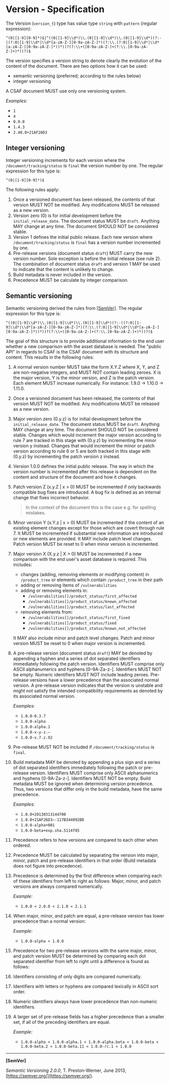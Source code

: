 # Version - Specification

The Version (`version_t`) type has value type `string` with `pattern` (regular expression):

```regexp
^(0|[1-9][0-9]*)$|^((0|[1-9]\\d*)\\.(0|[1-9]\\d*)\\.(0|[1-9]\\d*)(?:-((?:0|[1-9]\\d*|\\d*[a-zA-Z-][0-9a-zA-Z-]*)(?:\\.(?:0|[1-9]\\d*|\\d*[a-zA-Z-][0-9a-zA-Z-]*))*))?(?:\\+([0-9a-zA-Z-]+(?:\\.[0-9a-zA-Z-]+)*))?)$
```

The version specifies a version string to denote clearly the evolution of the content of the document.
There are two options how it can be used:

* semantic versioning (preferred; according to the rules below)
* integer versioning

A CSAF document MUST use only one versioning system.

*Examples:*

* `1`
* `4`
* `0.9.0`
* `1.4.3`
* `2.40.0+21AF26D3`

## Integer versioning

Integer versioning increments for each version where the `/document/tracking/status` is `final` the version number by one.
The regular expression for this type is:

```regexp
^(0|[1-9][0-9]*)$
```

The following rules apply:

1. Once a versioned document has been released, the contents of that version MUST NOT be modified.
   Any modifications MUST be released as a new version.
2. Version zero (0) is for initial development before the `initial_release_date`.
   The document status MUST be `draft`.
   Anything MAY change at any time.
   The document SHOULD NOT be considered stable.
3. Version 1 defines the initial public release. Each new version where `/document/tracking/status` is `final` has a version number incremented by one.
4. Pre-release versions (document status `draft`) MUST carry the new version number.
   Sole exception is before the initial release (see rule 2).
   The combination of document status `draft` and version 1 MAY be used to indicate that the content is unlikely to change.
5. Build metadata is never included in the version.
6. Precedence MUST be calculate by integer comparison.

## Semantic versioning

Semantic versioning derived the rules from [[SemVer]](#semver). The regular expression for this type is:

```regexp
^((0|[1-9]\\d*)\\.(0|[1-9]\\d*)\\.(0|[1-9]\\d*)(?:-((?:0|[1-9]\\d*|\\d*[a-zA-Z-][0-9a-zA-Z-]*)(?:\\.(?:0|[1-9]\\d*|\\d*[a-zA-Z-][0-9a-zA-Z-]*))*))?(?:\\+([0-9a-zA-Z-]+(?:\\.[0-9a-zA-Z-]+)*))?)$
```

The goal of this structure is to provide additional information to the end user whether a new comparison with the asset database is needed. The "public API" in regards to CSAF is the CSAF document with its structure and content. This results in the following rules:

1. A normal version number MUST take the form X.Y.Z where X, Y, and Z are non-negative integers, and MUST NOT contain leading zeroes.
   X is the major version, Y is the minor version, and Z is the patch version.
   Each element MUST increase numerically. For instance: 1.9.0 -> 1.10.0 -> 1.11.0.
2. Once a versioned document has been released, the contents of that version MUST NOT be modified.
   Any modifications MUST be released as a new version.
3. Major version zero (0.y.z) is for initial development before the `initial_release_date`.
   The document status MUST be `draft`. Anything MAY change at any time.
   The document SHOULD NOT be considered stable.
   Changes which would increment the major version according to rule 7 are tracked in this stage with (0.y.z) by incrementing the minor version y instead.
   Changes that would increment the minor or patch version according to rule 6 or 5 are both tracked in this stage with (0.y.z) by incrementing the patch version z instead.
4. Version 1.0.0 defines the initial public release.
   The way in which the version number is incremented after this release is dependent on the content and structure of the document and how it changes.
5. Patch version Z (x.y.Z | x > 0) MUST be incremented if only backwards compatible bug fixes are introduced.
   A bug fix is defined as an internal change that fixes incorrect behavior.

   > In the context of the document this is the case e.g. for spelling mistakes.

6. Minor version Y (x.Y.z | x > 0) MUST be incremented if the content of an existing element changes except for those which are covert through rule 7.
   It MUST be incremented if substantial new information are introduced or new elements are provided. It MAY include patch level changes.
   Patch version MUST be reset to 0 when minor version is incremented.
7. Major version X (X.y.z | X > 0) MUST be incremented if a new comparison with the end user's asset database is required.
   This includes:

   * changes (adding, removing elements or modifying content) in `/product_tree` or elements which contain `/product_tree` in their path
   * adding or removing items of `/vulnerabilities`
   * adding or removing elements in:
     * `/vulnerabilities[]/product_status/first_affected`
     * `/vulnerabilities[]/product_status/known_affected`
     * `/vulnerabilities[]/product_status/last_affected`
   * removing elements from:
     * `/vulnerabilities[]/product_status/first_fixed`
     * `/vulnerabilities[]/product_status/fixed`
     * `/vulnerabilities[]/product_status/known_not_affected`

   It MAY also include minor and patch level changes. Patch and minor version MUST be reset to 0 when major version is incremented.
8. A pre-release version (document status `draft`) MAY be denoted by appending a hyphen and a series of dot separated identifiers immediately following the patch version.
   Identifiers MUST comprise only ASCII alphanumerics and hyphens [0-9A-Za-z-]. Identifiers MUST NOT be empty.
   Numeric identifiers MUST NOT include leading zeroes. Pre-release versions have a lower precedence than the associated normal version.
   A pre-release version indicates that the version is unstable and might not satisfy the intended compatibility requirements as denoted by its associated normal version.

   *Examples:*

   * `1.0.0-0.3.7`
   * `1.0.0-alpha`
   * `1.0.0-alpha.1`
   * `1.0.0-x-y-z.–`
   * `1.0.0-x.7.z.92`

9. Pre-release MUST NOT be included if `/document/tracking/status` is `final`.
10. Build metadata MAY be denoted by appending a plus sign and a series of dot separated identifiers immediately following the patch or pre-release version.
    Identifiers MUST comprise only ASCII alphanumerics and hyphens [0-9A-Za-z-].
    Identifiers MUST NOT be empty. Build metadata MUST be ignored when determining version precedence.
    Thus, two versions that differ only in the build metadata, have the same precedence.

    *Examples:*

    * `1.0.0+20130313144700`
    * `1.0.0+21AF26D3—-117B344092BD`
    * `1.0.0-alpha+001`
    * `1.0.0-beta+exp.sha.5114f85`

11. Precedence refers to how versions are compared to each other when ordered.

12. Precedence MUST be calculated by separating the version into major, minor, patch and pre-release identifiers in that order (Build metadata does not figure into precedence).
13. Precedence is determined by the first difference when comparing each of these identifiers from left to right as follows: Major, minor, and patch versions are always compared numerically.

    *Example:*

    * `1.0.0 < 2.0.0 < 2.1.0 < 2.1.1`

14. When major, minor, and patch are equal, a pre-release version has lower precedence than a normal version:

    *Example:*

    * `1.0.0-alpha < 1.0.0`

15. Precedence for two pre-release versions with the same major, minor, and patch version MUST be determined by comparing each dot separated identifier from left to right until a difference is found as follows:

16. Identifiers consisting of only digits are compared numerically.
17. Identifiers with letters or hyphens are compared lexically in ASCII sort order.
18. Numeric identifiers always have lower precedence than non-numeric identifiers.
19. A larger set of pre-release fields has a higher precedence than a smaller set, if all of the preceding identifiers are equal.

    *Example:*

    * `1.0.0-alpha < 1.0.0-alpha.1 < 1.0.0-alpha.beta < 1.0.0-beta < 1.0.0-beta.2 < 1.0.0-beta.11 < 1.0.0-rc.1 < 1.0.0`

___

<a name="semver"/>**[SemVer]**

*Semantic Versioning 2.0.0*, T. Preston-Werner, June 2013, [https://semver.org/](https://semver.org/).
